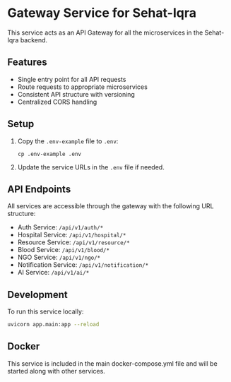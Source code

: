 # Gateway Service for Sehat-Iqra

This service acts as an API Gateway for all the microservices in the Sehat-Iqra backend.

## Features

- Single entry point for all API requests
- Route requests to appropriate microservices
- Consistent API structure with versioning
- Centralized CORS handling

## Setup

1. Copy the `.env-example` file to `.env`:
   ```
   cp .env-example .env
   ```

2. Update the service URLs in the `.env` file if needed.

## API Endpoints

All services are accessible through the gateway with the following URL structure:

- Auth Service: `/api/v1/auth/*`
- Hospital Service: `/api/v1/hospital/*`
- Resource Service: `/api/v1/resource/*`
- Blood Service: `/api/v1/blood/*`
- NGO Service: `/api/v1/ngo/*`
- Notification Service: `/api/v1/notification/*`
- AI Service: `/api/v1/ai/*`

## Development

To run this service locally:

```bash
uvicorn app.main:app --reload
```

## Docker

This service is included in the main docker-compose.yml file and will be started along with other services.
